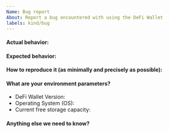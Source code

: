 ```yaml
---
Name: Bug report
About: Report a bug encountered with using the DeFi Wallet
labels: kind/bug
---
```


<!--
Please use this template while reporting a bug and provide as much info as possible.
If the matter is security related, please disclose it privately via security@defichain.com
-->

#### Actual behavior:

#### Expected behavior:

#### How to reproduce it (as minimally and precisely as possible):

<!-- A clear and concise description of what actually happened.
Please provide steps on how to reproduce the issue: 1. 2. 3. -->

#### What are your environment parameters?

- DeFi Wallet Version: 
- Operating System (OS): 
- Current free storage capacity:

#### Anything else we need to know?

<!-- Kindly .zip your app log, binary log & app config, and attach here for further investigation. -->
